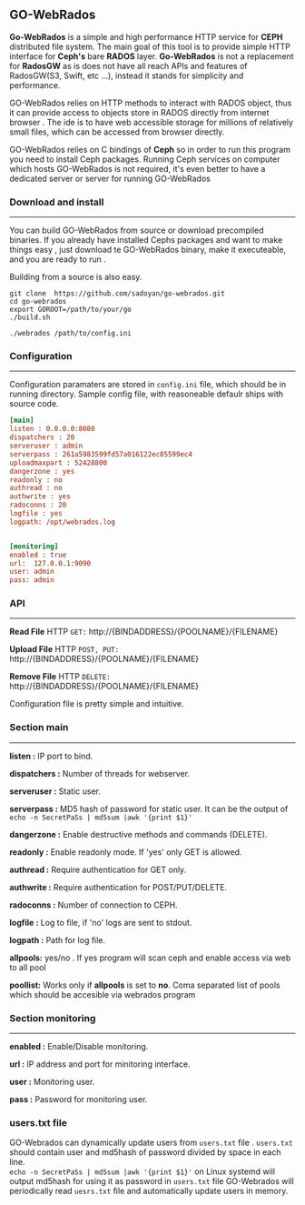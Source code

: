 **GO-WebRados**
---------

**Go-WebRados** is a simple and high performance HTTP service for **CEPH** distributed file system. 
The main goal of this tool is to provide simple HTTP interface for **Ceph's** bare **RADOS** layer.
**Go-WebRados** is not a replacement for **RadosGW** as is does not have all reach APIs and features of RadosGW(S3, Swift, etc ...), instead it stands for simplicity and performance. 

GO-WebRados relies on HTTP methods to interact with RADOS object, thus it can provide access to objects store in RADOS directly from internet browser . 
The ide is to have web accessible storage for millions of relatively small files, which can be accessed from browser directly. 

GO-WebRados relies on C bindings of **Ceph** so in order to run this program you need to install Ceph packages. 
Running Ceph services on computer which hosts GO-WebRados is not required, it's even better to have a dedicated server or server for running GO-WebRados  

### **Download and install**
---------

You can build GO-WebRados from source or download precompiled binaries. If you already have installed Cephs packages and want to make things easy , 
just download te GO-WebRados binary, make it executeable, and you are ready to run .  

Building from a source is also easy. 

```shell
git clone  https://github.com/sadoyan/go-webrados.git
cd go-webrados
export GOROOT=/path/to/your/go
./build.sh

./webrados /path/to/config.ini
```



### **Configuration**
---------

Configuration paramaters are stored in ```config.ini``` file, which should be in running directory.
Sample config file, with reasoneable defaulr ships with source code. 

```ini
[main]
listen : 0.0.0.0:8080
dispatchers : 20
serveruser : admin
serverpass : 261a5983599fd57a016122ec85599ec4
uploadmaxpart : 52428800
dangerzone : yes
readonly : no
authread : no
authwrite : yes
radoconns : 20
logfile : yes
logpath: /opt/webrados.log


[monitoring]
enabled : true
url:  127.0.0.1:9090
user: admin
pass: admin
```
### **API**
---------

**Read File** HTTP ```GET:``` http://{BINDADDRESS}/{POOLNAME}/{FILENAME}

**Upload File** HTTP ```POST, PUT:``` http://{BINDADDRESS}/{POOLNAME}/{FILENAME}

**Remove File** HTTP ```DELETE:``` http://{BINDADDRESS}/{POOLNAME}/{FILENAME}

Configuration file is pretty simple and intuitive. 

### **Section main**
---------

**listen :** IP port to bind.

**dispatchers :** Number of threads for webserver.

**serveruser :** Static user.

**serverpass :** MD5 hash of password for static user. It can be the output of `echo -n SecretPaSs | md5sum |awk '{print $1}'`

**dangerzone :** Enable destructive methods and commands (DELETE).

**readonly :** Enable readonly mode. If 'yes' only GET is allowed.

**authread :** Require authentication for GET only.

**authwrite :** Require authentication for POST/PUT/DELETE.

**radoconns :** Number of connection to CEPH.

**logfile :** Log to file, if 'no' logs are sent to stdout.

**logpath :** Path for log file.

**allpools:** yes/no . If yes program will scan ceph and enable access via web to all pool 

**poollist:** Works only if **allpools** is set to **no**. Coma separated list of pools which should be accesible via webrados program  

### **Section monitoring**
---------

**enabled :** Enable/Disable monitoring.

**url :**  IP address and port for minitoring interface.

**user :** Monitoring user.

**pass :** Password for monitoring user.

### **users.txt file**

GO-Webrados can dynamically update users from ```users.txt``` file . 
```users.txt``` should contain user and md5hash of password divided by space in each line.  
`echo -n SecretPaSs | md5sum |awk '{print $1}'` on Linux systemd will output md5hash for using it as password in `users.txt` file 
GO-Webrados will periodically read ```uesrs.txt``` file and automatically update users in memory. 